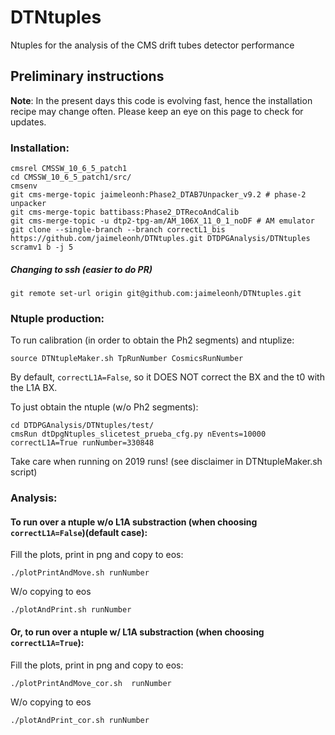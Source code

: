 # DTNtuples
Ntuples for the analysis of the CMS drift tubes detector performance

## Preliminary instructions
**Note**: 
In the present days this code is evolving fast, hence the installation recipe may change often. Please keep an eye on this page to check for updates.

### Installation:
```
cmsrel CMSSW_10_6_5_patch1
cd CMSSW_10_6_5_patch1/src/
cmsenv
git cms-merge-topic jaimeleonh:Phase2_DTAB7Unpacker_v9.2 # phase-2 unpacker
git cms-merge-topic battibass:Phase2_DTRecoAndCalib
git cms-merge-topic -u dtp2-tpg-am/AM_106X_11_0_1_noDF # AM emulator
git clone --single-branch --branch correctL1_bis https://github.com/jaimeleonh/DTNtuples.git DTDPGAnalysis/DTNtuples 
scramv1 b -j 5
```

##### Changing to ssh (easier to do PR)
```
git remote set-url origin git@github.com:jaimeleonh/DTNtuples.git
```


### Ntuple production:
To run calibration (in order to obtain the Ph2 segments) and ntuplize: 
```
source DTNtupleMaker.sh TpRunNumber CosmicsRunNumber
```
By default, ```correctL1A=False```, so it DOES NOT correct the BX and the t0 with the L1A BX. 

To just obtain the ntuple (w/o Ph2 segments):
```
cd DTDPGAnalysis/DTNtuples/test/
cmsRun dtDpgNtuples_slicetest_prueba_cfg.py nEvents=10000 correctL1A=True runNumber=330848
```

Take care when running on 2019 runs! (see disclaimer in DTNtupleMaker.sh script)

### Analysis:
#### To run over a ntuple w/o L1A substraction (when choosing ```correctL1A=False```)(default case):
Fill the plots, print in png and copy to eos: 
```
./plotPrintAndMove.sh runNumber
```
W/o copying to eos
```
./plotAndPrint.sh runNumber
```
#### Or, to run over a ntuple w/ L1A substraction (when choosing ```correctL1A=True```):
Fill the plots, print in png and copy to eos: 
```
./plotPrintAndMove_cor.sh  runNumber
```
W/o copying to eos
```
./plotAndPrint_cor.sh runNumber
```


